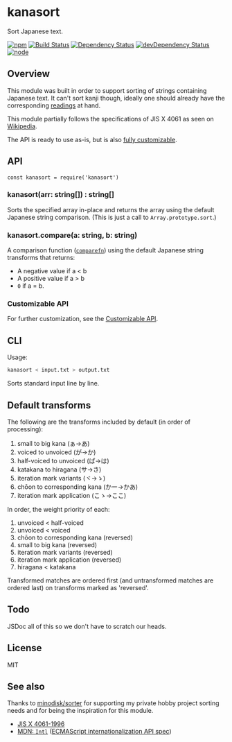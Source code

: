 # kanasort

Sort Japanese text.

[![npm](https://img.shields.io/npm/v/kanasort.svg?style=flat-square)](https://www.npmjs.com/package/kanasort)
[![Build Status](https://img.shields.io/travis/seangenabe/kanasort/master.svg?style=flat-square)](https://travis-ci.org/seangenabe/kanasort)
[![Dependency Status](https://img.shields.io/david/seangenabe/kanasort.svg?style=flat-square)](https://david-dm.org/seangenabe/kanasort)
[![devDependency Status](https://img.shields.io/david/dev/seangenabe/kanasort.svg?style=flat-square)](https://david-dm.org/seangenabe/kanasort#info=devDependencies)
[![node](https://img.shields.io/node/v/kanasort.svg?style=flat-square)](https://nodejs.org/en/download/)

## Overview

This module was built in order to support sorting of strings containing
Japanese text. It can't sort kanji though, ideally one should already have the
corresponding [readings](https://en.wikipedia.org/wiki/Furigana) at hand.

This module partially follows the specifications of JIS X 4061 as seen on [Wikipedia](https://ja.wikipedia.org/wiki/%E6%97%A5%E6%9C%AC%E8%AA%9E%E6%96%87%E5%AD%97%E5%88%97%E7%85%A7%E5%90%88%E9%A0%86%E7%95%AA).

The API is ready to use as-is, but is also
[fully customizable](readme-customizable-api.md).

## API

`const kanasort = require('kanasort')`

### kanasort(arr: string[]) : string[]

Sorts the specified array in-place and returns the array using the default
Japanese string comparison.
(This is just a call to `Array.prototype.sort`.)

### kanasort.compare(a: string, b: string)

A comparison function ([`comparefn`](http://www.ecma-international.org/ecma-262/6.0/#sec-array.prototype.sort))
using the default Japanese string transforms that returns:

* A negative value if a < b
* A positive value if a > b
* `0` if a = b.

### Customizable API

For further customization, see the
[Customizable API](readme-customizable-api.md).

## CLI

Usage:

```bash
kanasort < input.txt > output.txt
```

Sorts standard input line by line.

## Default transforms

The following are the transforms included by default (in order of processing):

1. small to big kana (ぁ→あ)
2. voiced to unvoiced (が→か)
3. half-voiced to unvoiced (ぱ→は)
4. katakana to hiragana (サ→さ)
5. iteration mark variants (ヾ→ゝ)
6. chōon to corresponding kana (かー→かあ)
7. iteration mark application (こゝ→ここ)

In order, the weight priority of each:

1. unvoiced < half-voiced
2. unvoiced < voiced
3. chōon to corresponding kana (reversed)
4. small to big kana (reversed)
5. iteration mark variants (reversed)
6. iteration mark application (reversed)
7. hiragana < katakana

Transformed matches are ordered first (and untransformed matches are ordered last) on transforms marked as 'reversed'.

## Todo

JSDoc all of this so we don't have to scratch our heads.

## License

MIT

## See also

Thanks to [minodisk/sorter](https://github.com/minodisk/sorter) for supporting
my private hobby project sorting needs and for being the inspiration for this
module.

* [JIS X 4061-1996](http://kikakurui.com/x4/X4061-1996-01.html)
* [MDN: `Intl`](https://developer.mozilla.org/en/docs/Web/JavaScript/Reference/Global_Objects/Intl) ([ECMAScript internationalization API spec](http://www.ecma-international.org/ecma-402/1.0/))
